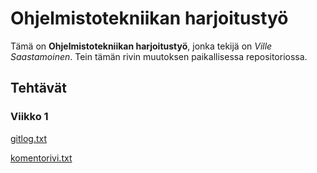 # Ohjelmistotekniikan harjoitustyö

Tämä on **Ohjelmistotekniikan harjoitustyö**, jonka tekijä on _Ville Saastamoinen_.
Tein tämän rivin muutoksen paikallisessa repositoriossa.

## Tehtävät
### Viikko 1

[gitlog.txt](laskarit/viikko1/gitlog.txt)

[komentorivi.txt](laskarit/viikko1/komentorivi.txt)
